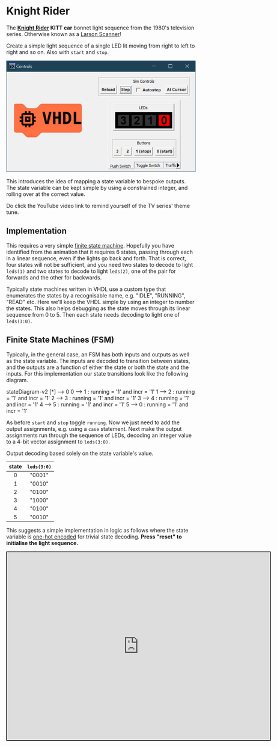 # Knight Rider

The **[Knight Rider](https://www.youtube.com/watch?v=oNyXYPhnUIs&ab_channel=NBCClassics) KITT car** bonnet light sequence from the 1980's television series. Otherwise known as a [Larson Scanner](https://shop.evilmadscientist.com/productsmenu/tinykitlist/152-scanner)!

Create a simple light sequence of a single LED lit moving from right to left to right and so on. Also with `start` and `stop`.

![KITT Car's Light Sequence](./images/sim_controls/knight_rider_demo.gif)

This introduces the idea of mapping a state variable to bespoke outputs. The state variable can be kept simple by using a constrained integer, and rolling over at the correct value.

Do click the YouTube video link to remind yourself of the TV series' theme tune.

## Implementation

This requires a very simple [finite state machine](https://en.wikipedia.org/wiki/Finite-state_machine). Hopefully you have identified from the animation that it requires 6 states, passing through each in a linear sequence, even if the lights go back and forth. That is correct, four states will not be sufficient, and you need two states to decode to light `leds(1)` and two states to decode to light `leds(2)`, one of the pair for forwards and the other for backwards.

Typically state machines written in VHDL use a custom type that enumerates the states by a recognisable name, e.g. "IDLE", "RUNNING", "READ" etc. Here we'll keep the VHDL simple by using an integer to number the states. This also helps debugging as the state moves through its linear sequence from 0 to 5. Then each state needs decoding to light one of `leds(3:0)`.

## Finite State Machines (FSM)

Typically, in the general case, an FSM has both inputs and outputs as well as the state variable. The inputs are decoded to transition between states, and the outputs are a function of either the state or both the state and the inputs. For this implementation our state transitions look like the following diagram.

<div class="mermaid">
stateDiagram-v2
    [*] --> 0
    0 --> 1 : running = '1' and incr = '1'
    1 --> 2 : running = '1' and incr = '1'
    2 --> 3 : running = '1' and incr = '1'
    3 --> 4 : running = '1' and incr = '1'
    4 --> 5 : running = '1' and incr = '1'
    5 --> 0 : running = '1' and incr = '1'
</div>

As before `start` and `stop` toggle `running`. Now we just need to add the output assignments, e.g. using a `case` statement. Next make the output assignments run through the sequence of LEDs, decoding an integer value to a 4-bit vector assignment to `leds(3:0)`.

Output decoding based solely on the state variable's value.

| state | `leds(3:0)` |
|:-----:|:-----------:|
|   0   |   "0001"    |
|   1   |   "0010"    |
|   2   |   "0100"    |
|   3   |   "1000"    |
|   4   |   "0100"    |
|   5   |   "0010"    |

This suggests a simple implementation in logic as follows where the state variable is [one-hot encoded](https://en.wikipedia.org/wiki/One-hot) for trivial state decoding. **Press "reset" to initialise the light sequence.**

<center>
  <iframe
    src="https://circuitverse.org/simulator/embed/knight-rider-21ab8d72-a345-4138-bd17-3ff16545cc99?theme=lite-born-spring&display_title=true&clock_time=true&fullscreen=true&zoom_in_out=true"
    style="border-width: 2; border-style: solid; border-color: black;"
    id="logic_gates"
    height="500"
    width="700"
    allowFullScreen>
  </iframe>
</center>
